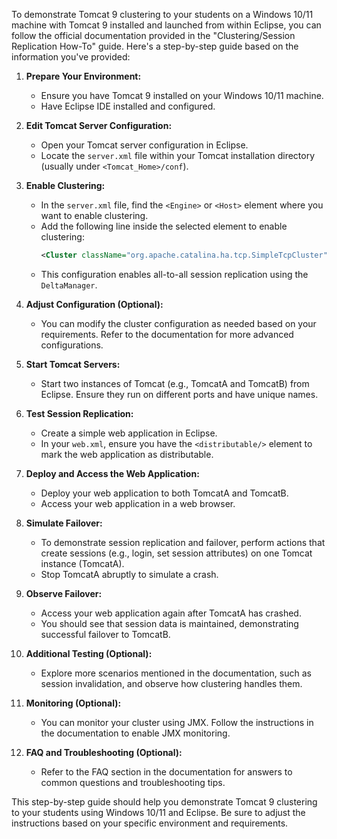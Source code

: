 To demonstrate Tomcat 9 clustering to your students on a Windows 10/11 machine with Tomcat 9 installed and launched from within Eclipse, you can follow the official documentation provided in the "Clustering/Session Replication How-To" guide. Here's a step-by-step guide based on the information you've provided:

1. **Prepare Your Environment:**
   - Ensure you have Tomcat 9 installed on your Windows 10/11 machine.
   - Have Eclipse IDE installed and configured.

2. **Edit Tomcat Server Configuration:**
   - Open your Tomcat server configuration in Eclipse.
   - Locate the `server.xml` file within your Tomcat installation directory (usually under `<Tomcat_Home>/conf`).

3. **Enable Clustering:**
   - In the `server.xml` file, find the `<Engine>` or `<Host>` element where you want to enable clustering.
   - Add the following line inside the selected element to enable clustering:
     ```xml
     <Cluster className="org.apache.catalina.ha.tcp.SimpleTcpCluster"/>
     ```
   - This configuration enables all-to-all session replication using the `DeltaManager`.

4. **Adjust Configuration (Optional):**
   - You can modify the cluster configuration as needed based on your requirements. Refer to the documentation for more advanced configurations.

5. **Start Tomcat Servers:**
   - Start two instances of Tomcat (e.g., TomcatA and TomcatB) from Eclipse. Ensure they run on different ports and have unique names.

6. **Test Session Replication:**
   - Create a simple web application in Eclipse.
   - In your `web.xml`, ensure you have the `<distributable/>` element to mark the web application as distributable.

7. **Deploy and Access the Web Application:**
   - Deploy your web application to both TomcatA and TomcatB.
   - Access your web application in a web browser.

8. **Simulate Failover:**
   - To demonstrate session replication and failover, perform actions that create sessions (e.g., login, set session attributes) on one Tomcat instance (TomcatA).
   - Stop TomcatA abruptly to simulate a crash.

9. **Observe Failover:**
   - Access your web application again after TomcatA has crashed.
   - You should see that session data is maintained, demonstrating successful failover to TomcatB.

10. **Additional Testing (Optional):**
    - Explore more scenarios mentioned in the documentation, such as session invalidation, and observe how clustering handles them.

11. **Monitoring (Optional):**
    - You can monitor your cluster using JMX. Follow the instructions in the documentation to enable JMX monitoring.

12. **FAQ and Troubleshooting (Optional):**
    - Refer to the FAQ section in the documentation for answers to common questions and troubleshooting tips.

This step-by-step guide should help you demonstrate Tomcat 9 clustering to your students using Windows 10/11 and Eclipse. Be sure to adjust the instructions based on your specific environment and requirements.